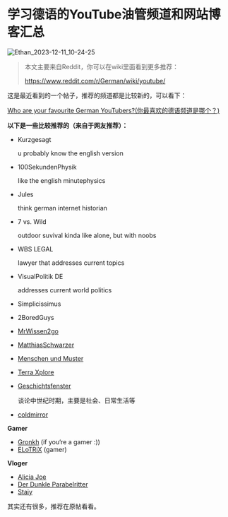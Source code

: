 # 学习德语的YouTube油管频道和网站博客汇总

![Ethan_2023-12-11_10-24-25](https://pic.shejibiji.com/i/2023/12/11/657672eaa570e.jpg)

> 本文主要来自Reddit，你可以在wiki里面看到更多推荐：
>
> https://www.reddit.com/r/German/wiki/youtube/

这是最近看到的一个帖子，推荐的频道都是比较新的，可以看下：

[Who are your favourite German YouTubers?(你最喜欢的德语频道是哪个？)](https://www.reddit.com/r/German/comments/18f5efr/who_are_your_favourite_german_youtubers/)

**以下是一些比较推荐的（来自于网友推荐）：**

- Kurzgesagt 

  u probably know the english version

- 100SekundenPhysik

  like the english minutephysics

- Jules

  think german internet historian

- 7 vs. Wild

  outdoor suvival kinda like alone, but with noobs

- WBS LEGAL

  lawyer that addresses current topics

- VisualPolitik DE

  addresses current world politics

- Simplicissimus

- 2BoredGuys

- [MrWissen2go](https://www.youtube.com/@MrWissen2go)

- [MatthiasSchwarzer](https://www.youtube.com/@MatthiasSchwarzer)

- [Menschen und Muster](https://www.youtube.com/@MenschenundMuster)

- [Terra Xplore](https://www.youtube.com/@TerraXplore)

- [Geschichtsfenster](https://www.youtube.com/@Geschichtsfenster)

  谈论中世纪时期，主要是社会、日常生活等

- [coldmirror](https://www.youtube.com/@coldmirror)

**Gamer**

- [Gronkh](https://www.youtube.com/@gronkh) (if you‘re a gamer :))
- [ELoTRiX](https://www.youtube.com/@ELoTRiX) (gamer)

**Vloger**

- [Alicia Joe](https://www.youtube.com/@AliciaJoe)
- [Der Dunkle Parabelritter](https://www.youtube.com/@Parabelritter)
- [Staiy](https://www.youtube.com/@Staiy)

其实还有很多，推荐在原帖看看。